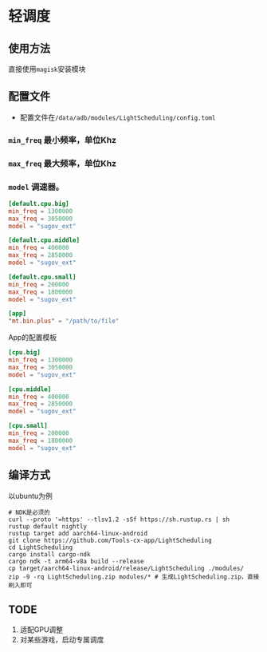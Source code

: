 # 轻调度
## 使用方法
直接使用`magisk`安装模块
## 配置文件
- 配置文件在`/data/adb/modules/LightScheduling/config.toml`
### `min_freq` 最小频率，单位Khz
### `max_freq` 最大频率，单位Khz
### `model` 调速器。
```toml
[default.cpu.big]
min_freq = 1300000
max_freq = 3050000
model = "sugov_ext"

[default.cpu.middle]
min_freq = 400000
max_freq = 2850000
model = "sugov_ext"

[default.cpu.small]
min_freq = 200000
max_freq = 1800000
model = "sugov_ext"

[app]
"mt.bin.plus" = "/path/to/file"
```
App的配置模板
```toml
[cpu.big]
min_freq = 1300000
max_freq = 3050000
model = "sugov_ext"

[cpu.middle]
min_freq = 400000
max_freq = 2850000
model = "sugov_ext"

[cpu.small]
min_freq = 200000
max_freq = 1800000
model = "sugov_ext"
```

## 编译方式
以ubuntu为例
```
# NDK是必须的
curl --proto '=https' --tlsv1.2 -sSf https://sh.rustup.rs | sh
rustup default nightly
rustup target add aarch64-linux-android
git clone https://github.com/Tools-cx-app/LightScheduling
cd LightScheduling
cargo install cargo-ndk
cargo ndk -t arm64-v8a build --release
cp target/aarch64-linux-android/release/LightScheduling ./modules/
zip -9 -rq LightScheduling.zip modules/* # 生成LightScheduling.zip，直接刷入即可
```
## TODE
1. 适配GPU调整
2. 对某些游戏，启动专属调度

